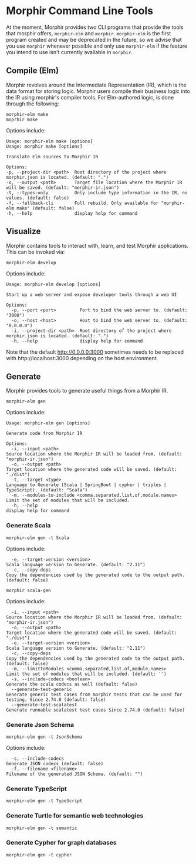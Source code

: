 # Morphir Command Line Tools

At the moment, Morphir provides two CLI programs that provide the tools that morphir offers, `morphir-elm` and `morphir`.
`morphir-elm` is the first program created and may be deprecated in the future, so we advise that you use `morphir` whenever possible and only use `morphir-elm` if the feature you intend to use isn't currently available in `morphir`.

## Compile (Elm)

Morphir revolves around the Intermediate Representation (IR), which is the data format for storing logic.
Morphir users compile their business logic into the IR using morphir's compiler tools. For Elm-authored logic,
is done through the following:

```shell
morphir-elm make
moprhir make
```

Options include:

```shell
Usage: morphir-elm make [options]
Usage: morphir make [options]

Translate Elm sources to Morphir IR

Options:
-p, --project-dir <path>  Root directory of the project where morphir.json is located. (default: ".")
-o, --output <path>       Target file location where the Morphir IR will be saved. (default: "morphir-ir.json")
-t, --types-only          Only include type information in the IR, no values. (default: false)
-f, --fallback-cli        Full rebuild. Only available for "morphir-elm make" (default: false)
-h, --help                display help for command
```

## Visualize

Morphir contains tools to interact with, learn, and test Morphir applications. This can be invoked via:

```shell
morphir-elm develop
```

Options include:

```shell
Usage: morphir-elm develop [options]

Start up a web server and expose developer tools through a web UI

Options:
  -p, --port <port>         Port to bind the web server to. (default: "3000")
  -o, --host <host>         Host to bind the web server to. (default: "0.0.0.0")
  -i, --project-dir <path>  Root directory of the project where morphir.json is located. (default: ".")
  -h, --help                display help for command
```

Note that the default http://0.0.0.0:3000 sometimes needs to be replaced with http://localhost:3000
depending on the host environment.

## Generate

Morphir provides tools to generate useful things from a Morphir IR.

```shell
morphir-elm gen

```

Options include:

```shell
Usage: morphir-elm gen [options]

Generate code from Morphir IR

Options:
  -i, --input <path>                                               Source location where the Morphir IR will be loaded from. (default: "morphir-ir.json")
  -o, --output <path>                                              Target location where the generated code will be saved. (default: "./dist")
  -t, --target <type>                                              Language to Generate (Scala | SpringBoot | cypher | triples | TypeScript). (default: "Scala")
  -m, --modules-to-include <comma.separated,list.of,module.names>  Limit the set of modules that will be included.
  -h, --help                                                       display help for command
```

### Generate Scala

```shell
morphir-elm gen -t Scala
```

Options include:

```shell
  -e, --target-version <version>                                   Scala language version to Generate. (default: "2.11")
  -c, --copy-deps                                                  Copy the dependencies used by the generated code to the output path. (default: false)
```

```shell
morphir scala-gen 
```


Options include:

```shell
  -i, --input <path>                                               Source location where the Morphir IR will be loaded from. (default: "morphir-ir.json")
  -o, --output <path>                                              Target location where the generated code will be saved. (default: "./dist")
  -e, --target-version <version>                                   Scala language version to Generate. (default: "2.11")
  -c, --copy-deps                                                  Copy the dependencies used by the generated code to the output path. (default: false)
  -m, --limitToModules <comma.separated,list.of,module.names>      Limit the set of modules that will be included. (default: '')
  -s, --include-codecs <boolean>                                   Generate the scala codecs as well (default: false)
  --generate-test-generic                                          Generate generic test cases from morphir tests that can be used for testing. Since 2.74.0 (default: false)
  --generate-test-scalatest                                        Generate runnable scalatest test cases Since 2.74.0 (default: false)
```

### Generate Json Schema

```shell
morphir-elm gen -t JsonSchema
```

Options include:

```shell
  -s, --include-codecs                                             Generate JSON codecs (default: false)
  -f, --filename <filename>                                        Filename of the generated JSON Schema. (default: "")
```

### Generate TypeScript

```shell
morphir-elm gen -t TypeScript
```

### Generate Turtle for semantic web technologies

```shell
morphir-elm gen -t semantic
```

### Generate Cypher for graph databases

```shell
morphir-elm gen -t cypher
```
